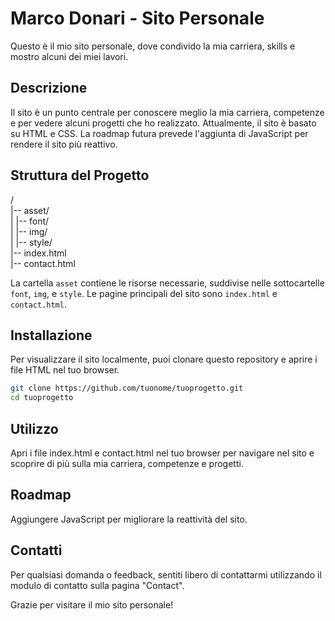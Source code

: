 # Marco Donari - Sito Personale

Questo è il mio sito personale, dove condivido la mia carriera, skills e mostro alcuni dei miei lavori.

## Descrizione

Il sito è un punto centrale per conoscere meglio la mia carriera, competenze e per vedere alcuni progetti che ho realizzato. Attualmente, il sito è basato su HTML e CSS. La roadmap futura prevede l'aggiunta di JavaScript per rendere il sito più reattivo.

## Struttura del Progetto

/<br>
|-- asset/<br>
| |-- font/<br>
| |-- img/<br>
| |-- style/<br>
|-- index.html<br>
|-- contact.html<br>


La cartella `asset` contiene le risorse necessarie, suddivise nelle sottocartelle `font`, `img`, e `style`. Le pagine principali del sito sono `index.html` e `contact.html`.

## Installazione

Per visualizzare il sito localmente, puoi clonare questo repository e aprire i file HTML nel tuo browser.

```bash
git clone https://github.com/tuonome/tuoprogetto.git
cd tuoprogetto
```

## Utilizzo
Apri i file index.html e contact.html nel tuo browser per navigare nel sito e scoprire di più sulla mia carriera, competenze e progetti.


## Roadmap
Aggiungere JavaScript per migliorare la reattività del sito.

## Contatti
Per qualsiasi domanda o feedback, sentiti libero di contattarmi utilizzando il modulo di contatto sulla pagina "Contact".

Grazie per visitare il mio sito personale!
